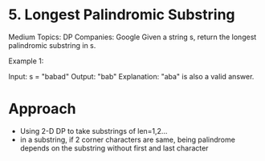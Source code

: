 # 5. Longest Palindromic Substring
Medium
Topics: DP
Companies: Google
Given a string s, return the longest palindromic substring in s.

Example 1:

Input: s = "babad"
Output: "bab"
Explanation: "aba" is also a valid answer.

# Approach
- Using 2-D DP to take substrings of len=1,2...
- in a substring, if 2 corner characters are same, being palindrome depends on the substring without first and last character